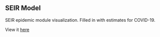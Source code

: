 ## SEIR Model
SEIR epidemic module visualization. Filled in with estimates for COVID-19.

View it [here](https://evilscott.github.io/seir-model/index.html)
